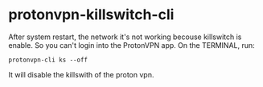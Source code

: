 # protonvpn-killswitch-cli
After system restart, the network it's not working becouse killswitch is enable. So you can't login into the ProtonVPN app. On the TERMINAL, run:

`protonvpn-cli ks --off`

It will disable the killswith of the proton vpn.
